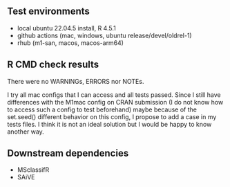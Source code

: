 ## Test environments
* local ubuntu 22.04.5 install, R 4.5.1
* github actions (mac, windows, ubuntu release/devel/oldrel-1)
* rhub (m1-san, macos, macos-arm64)

## R CMD check results
There were no WARNINGs, ERRORS nor NOTEs.

I try all mac configs that I can access and all tests passed. Since I still have
differences with the M1mac config on CRAN submission (I do not know how to
access such a config to test beforehand) maybe because of the set.seed()
different behavior on this config, I propose to add a case in my tests
files. I think it is not an ideal solution but I would be happy to know another
way.

## Downstream dependencies
* MSclassifR
* SAiVE